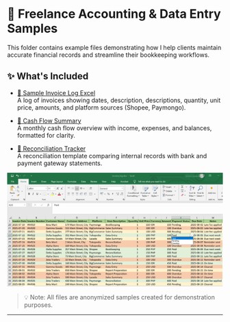 # 📁 Freelance Accounting & Data Entry Samples

This folder contains example files demonstrating how I help clients maintain accurate financial records and streamline their bookkeeping workflows.

## ✨ What's Included

- [📄 Sample Invoice Log Excel](./sample_invoice_log.xlsx)  
  A log of invoices showing dates, description, descriptions, quantity, unit price, amounts, and platform sources (Shopee, Paymongo).

- [📄 Cash Flow Summary](./cash_flow_summary.xlsx)  
  A monthly cash flow overview with income, expenses, and balances, formatted for clarity.

- [📄 Reconciliation Tracker](./reconciliation_tracker.xlsx)  
  A reconciliation template comparing internal records with bank and payment gateway statements.

![Invoice Log Screenshot](./Invoice_log_screenshot.jpg)

> 💡 Note: All files are anonymized samples created for demonstration purposes.


---
